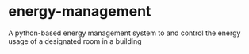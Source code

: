 # energy-management
A python-based energy management system to and control the energy usage of a designated room in a building
